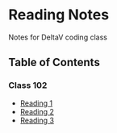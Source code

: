 # Reading Notes

Notes for DeltaV coding class

## Table of Contents

### Class 102

* [Reading 1](lab-01b.mb)
* [Reading 2](https://ryanstutorials.net/linuxtutorial/commandline.php)
* [Reading 3](https://blog.udemy.com/git-tutorial-a-comprehensive-guide/)





